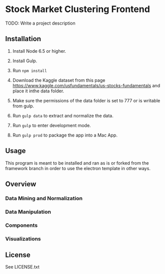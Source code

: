 # Stock Market Clustering Frontend

TODO: Write a project description

## Installation

1. Install Node 6.5 or higher.

2. Install Gulp.

3. Run `npm install`

4. Download the Kaggle dataset from this page https://www.kaggle.com/usfundamentals/us-stocks-fundamentals and place it inthe data folder.

5. Make sure the permissions of the data folder is set to 777 or is writable from gulp.

6. Run `gulp data` to extract and normalize the data.

7. Run `gulp` to enter development mode.

8. Run `gulp prod` to package the app into a Mac App.

## Usage

This program is meant to be installed and ran as is or forked from the framework branch in order to use the electron template in other ways.

## Overview

### Data Mining and Normalization

### Data Manipulation

### Components

### Visualizations

## License

See LICENSE.txt